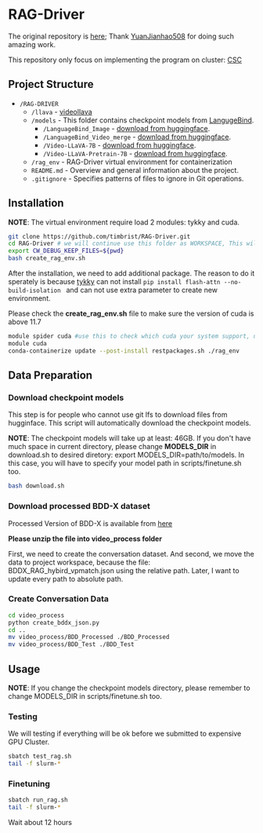 # RAG-Driver

The original repository is [here](https://github.com/YuanJianhao508/RAG-Driver); 
Thank [YuanJianhao508](https://github.com/YuanJianhao508) for doing such amazing work.

This repository only focus on implementing the program on cluster: [CSC](https://github.com/CSCfi)


## Project Structure

- `/RAG-DRIVER`   
  - `/llava`          - [videollava](https://github.com/PKU-YuanGroup/Video-LLaVA)
  - `/models`         - This folder contains checkpoint models from [LangugeBind](https://huggingface.co/LanguageBind).
    - `/LanguageBind_Image`         - [download from huggingface](https://huggingface.co/LanguageBind/LanguageBind_Image).
    - `/LanguageBind_Video_merge`   - [download from huggingface](https://huggingface.co/LanguageBind/LanguageBind_Video_merge).
    - `/Video-LLaVA-7B`             - [download from huggingface](https://huggingface.co/LanguageBind/Video-LLaVA-7B).
    - `/Video-LLaVA-Pretrain-7B`    - [download from huggingface](https://huggingface.co/LanguageBind/Video-LLaVA-Pretrain-7B).
  - `/rag_env`         - RAG-Driver virtual environment for containerization  
  - `README.md`     - Overview and general information about the project.
  - `.gitignore`    - Specifies patterns of files to ignore in Git operations.

## Installation


**NOTE**: The virtual environment require load 2 modules: tykky and cuda. 
```bash 
git clone https://github.com/timbrist/RAG-Driver.git
cd RAG-Driver # we will continue use this folder as WORKSPACE, This will be the only change directory of all.
export CW_DEBUG_KEEP_FILES=${pwd}
bash create_rag_env.sh
```

After the installation, we need to add additional package.
The reason to do it sperately is because [tykky](https://docs.csc.fi/computing/containers/tykky/) can not install ```pip install flash-attn --no-build-isolation ``` and can not use extra parameter to create new environment.

Please check the **create_rag_env.sh** file to make sure the version of cuda is above 11.7

```bash 
module spider cuda #use this to check which cuda your system support, use cuda/11.7+ please.
module cuda 
conda-containerize update --post-install restpackages.sh ./rag_env
```


## Data Preparation


### Download checkpoint models

This step is for people who cannot use git lfs to download files from hugginface. 
This script will automatically download the checkpoint models.

**NOTE**: The checkpoint models will take up at least: 46GB. 
If you don't have much space in current directory, please change **MODELS_DIR** in download.sh to desired diretory:
export MODELS_DIR=path/to/models. In this case, you will have to specify your model path in scripts/finetune.sh too.

```bash
bash download.sh
```

### Download processed BDD-X dataset 

Processed Version of BDD-X is available from [here](https://drive.google.com/file/d/14a3QTkWRelAZs-kW_2U5tjYcAm2l8VbF/view)

**Please unzip the file into video_process folder**

First, we need to create the conversation dataset. 
And second, we move the data to project workspace, because the file: BDDX_RAG_hybird_vpmatch.json using the relative path.
Later, I want to update every path to absolute path. 

### Create Conversation Data

```bash
cd video_process
python create_bddx_json.py
cd ..
mv video_process/BDD_Processed ./BDD_Processed
mv video_process/BDD_Test ./BDD_Test
```

## Usage

**NOTE**: If you change the checkpoint models directory, please remember to change 
MODELS_DIR in scripts/finetune.sh too.

### Testing 
We will testing if everything will be ok before we submitted to expensive GPU Cluster. 

```bash
sbatch test_rag.sh
tail -f slurm-*
```

### Finetuning

```bash
sbatch run_rag.sh
tail -f slurm-*
```

Wait about 12 hours


